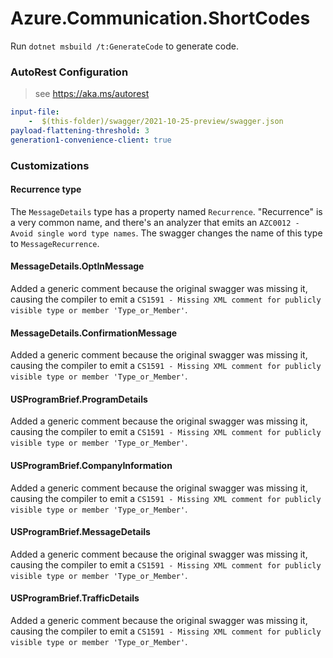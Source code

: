 # Azure.Communication.ShortCodes

Run `dotnet msbuild /t:GenerateCode` to generate code.

### AutoRest Configuration
> see https://aka.ms/autorest
``` yaml
input-file:
    -  $(this-folder)/swagger/2021-10-25-preview/swagger.json
payload-flattening-threshold: 3
generation1-convenience-client: true
```

### Customizations
#### Recurrence type
The `MessageDetails` type has a property named `Recurrence`. "Recurrence" is a very common name, and there's an analyzer that emits an `AZC0012 - Avoid single word type names`. The swagger changes the name of this type to `MessageRecurrence`.

#### MessageDetails.OptInMessage
Added a generic comment because the original swagger was missing it, causing the compiler to emit a `CS1591 - Missing XML comment for publicly visible type or member 'Type_or_Member'`.

#### MessageDetails.ConfirmationMessage
Added a generic comment because the original swagger was missing it, causing the compiler to emit a `CS1591 - Missing XML comment for publicly visible type or member 'Type_or_Member'`.

#### USProgramBrief.ProgramDetails
Added a generic comment because the original swagger was missing it, causing the compiler to emit a `CS1591 - Missing XML comment for publicly visible type or member 'Type_or_Member'`.

#### USProgramBrief.CompanyInformation
Added a generic comment because the original swagger was missing it, causing the compiler to emit a `CS1591 - Missing XML comment for publicly visible type or member 'Type_or_Member'`.

#### USProgramBrief.MessageDetails
Added a generic comment because the original swagger was missing it, causing the compiler to emit a `CS1591 - Missing XML comment for publicly visible type or member 'Type_or_Member'`.

#### USProgramBrief.TrafficDetails
Added a generic comment because the original swagger was missing it, causing the compiler to emit a `CS1591 - Missing XML comment for publicly visible type or member 'Type_or_Member'`.